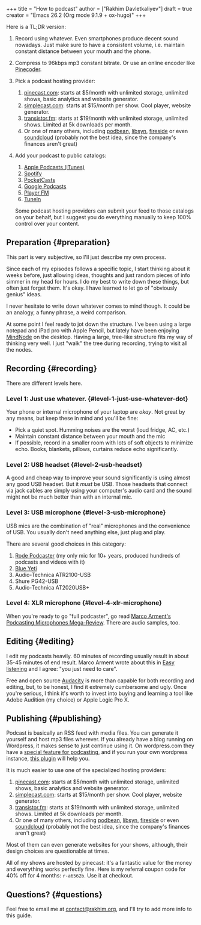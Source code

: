 +++
title = "How to podcast"
author = ["Rakhim Davletkaliyev"]
draft = true
creator = "Emacs 26.2 (Org mode 9.1.9 + ox-hugo)"
+++

Here is a TL;DR version:

1.  Record using whatever. Even smartphones produce decent sound nowadays. Just make sure to have a consistent volume, i.e. maintain constant distance between your mouth and the phone.
2.  Compress to 96kbps mp3 constant bitrate. Or use an online encoder like [Pinecoder](https://pinecoder.pinecast.com/).
3.  Pick a podcast hosting provider:
    1.  [pinecast.com](https://pinecast.com): starts at $5/month with unlimited storage, unlimited shows, basic analytics and website generator.
    2.  [simplecast.com](https://simplecast.com/): starts at $15/month per show. Cool player, website generator.
    3.  [transistor.fm](https://transistor.fm/): starts at $19/month with unlimited storage, unlimited shows. Limited at 5k downloads per month.
    4.  Or one of many others, including [podbean](https://www.podbean.com/), [libsyn](https://www.libsyn.com/), [fireside](https://fireside.fm/) or even [soundcloud](https://soundcloud.com/for/podcasting) (probably not the best idea, since the company's finances aren't great)
4.  Add your podcast to public catalogs:

    1.  [Apple Podcasts (iTunes)](https://podcastsconnect.apple.com/)
    2.  [Spotify](https://podcasters.spotify.com/)
    3.  [PocketCasts](https://pocketcasts.com/submit)
    4.  [Google Podcasts](https://play.google.com/music/podcasts/portal/)
    5.  [Player FM](https://player.fm/importer/feed)
    6.  [TuneIn](https://help.tunein.com/contact/add-podcast-S19TR3Sdf)

    Some podcast hosting providers can submit your feed to those catalogs on your behalf, but I suggest you do everything manually to keep 100% control over your content.


## Preparation {#preparation}

This part is very subjective, so I'll just describe my own process.

Since each of my episodes follows a specific topic, I start thinking about it weeks before, just allowing ideas, thoughts and just random pieces of info simmer in my head for hours. I do my best to write down these things, but often just forget them. It's okay. I have learned to let go of "obviously genius" ideas.

I never hesitate to write down whatever comes to mind though. It could be an analogy, a funny phrase, a weird comparison.

At some point I feel ready to jot down the structure. I've been using a large notepad and iPad pro with Apple Pencil, but lately have been enjoying [MindNode](https://mindnode.com/) on the desktop. Having a large, tree-like structure fits my way of thinking very well. I just "walk" the tree during recording, trying to visit all the nodes.


## Recording {#recording}

There are different levels here.


### Level 1: Just use whatever. {#level-1-just-use-whatever-dot}

Your phone or internal microphone of your laptop are _okay_. Not great by any means, but keep these in mind and you'll be fine:

-   Pick a quiet spot. Humming noises are the worst (loud fridge, AC, etc.)
-   Maintain constant distance between your mouth and the mic
-   If possible, record in a smaller room with lots of soft objects to minimize echo. Books, blankets, pillows, curtains reduce echo significantly.


### Level 2: USB headset {#level-2-usb-headset}

A good and cheap way to improve your sound significantly is using almost any good USB headset. But it _must_ be USB. Those headsets that connect via jack cables are simply using your computer's audio card and the sound might not be much better than with an internal mic.


### Level 3: USB microphone {#level-3-usb-microphone}

USB mics are the combination of "real" microphones and the convenience of USB. You usually don't need anything else, just plug and play.

There are several good choices in this category:

1.  [Rode Podcaster](http://www.rode.com/microphones/podcaster) (my only mic for 10+ years, produced hundreds of podcasts and videos with it)
2.  [Blue Yeti](https://www.bluedesigns.com/products/yeti/)
3.  Audio-Technica ATR2100-USB
4.  Shure PG42-USB
5.  Audio-Technica AT2020USB+


### Level 4: XLR microphone {#level-4-xlr-microphone}

When you're ready to go "full podcaster", go read [Marco Arment's Podcasting Microphones Mega-Review](https://marco.org/podcasting-microphones). There are audio samples, too.


## Editing {#editing}

I edit my podcasts heavily. 60 minutes of recording usually result in about 35-45 minutes of end result. Marco Arment wrote about this in [Easy listening](https://marco.org/2014/11/29/easy-listening) and I agree: "you just need to care".

Free and open source [Audacity](https://www.audacityteam.org/download/) is more than capable for both recording and editing, but, to be honest, I find it extremely cumbersome and ugly. Once you're serious, I think it's worth to invest into buying and learning a tool like Adobe Audition (my choice) or Apple Logic Pro X.


## Publishing {#publishing}

Podcast is basically an RSS feed with media files. You can generate it yourself and host mp3 files wherever. If you already have a blog running on Wordpress, it makes sense to just continue using it. On wordpress.com they have a [special feature for podcasting](https://en.support.wordpress.com/audio/podcasting/), and if you run your own wordpress instance, [this plugin](https://wordpress.org/plugins/seriously-simple-podcasting/) will help you.

It is much easier to use one of the specialized hosting providers:

1.  [pinecast.com](https://pinecast.com): starts at $5/month with unlimited storage, unlimited shows, basic analytics and website generator.
2.  [simplecast.com](https://simplecast.com/): starts at $15/month per show. Cool player, website generator.
3.  [transistor.fm](https://transistor.fm/): starts at $19/month with unlimited storage, unlimited shows. Limited at 5k downloads per month.
4.  Or one of many others, including [podbean](https://www.podbean.com/), [libsyn](https://www.libsyn.com/), [fireside](https://fireside.fm/) or even [soundcloud](https://soundcloud.com/for/podcasting) (probably not the best idea, since the company's finances aren't great)

Most of them can even generate websites for your shows, although, their design choices are questionable at times.

All of my shows are hosted by pinecast: it's a fantastic value for the money and everything works perfectly fine. Here is my referral coupon code for 40% off for 4 months: `r-a6562b`. Use it at checkout.


## Questions? {#questions}

Feel free to email me at contact@rakhim.org, and I'll try to add more info to this guide.

